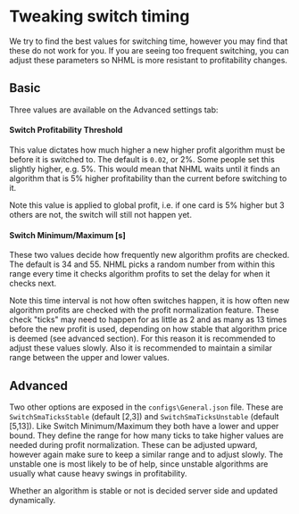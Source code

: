 # Tweaking switch timing

We try to find the best values for switching time, however you may find that these do not work for you. If you are seeing too frequent switching, you can adjust these parameters so NHML is more resistant to profitability changes.

## Basic 

Three values are available on the Advanced settings tab:

#### Switch Profitability Threshold

This value dictates how much higher a new higher profit algorithm must be before it is switched to. The default is `0.02`, or 2%. Some people set this slightly higher, e.g. 5%. This would mean that NHML waits until it finds an algorithm that is 5% higher profitability than the current before switching to it.

Note this value is applied to global profit, i.e. if one card is 5% higher but 3 others are not, the switch will still not happen yet.

#### Switch Minimum/Maximum [s]

These two values decide how frequently new algorithm profits are checked. The default is 34 and 55. NHML picks a random number from within this range every time it checks algorithm profits to set the delay for when it checks next.

Note this time interval is not how often switches happen, it is how often new algorithm profits are checked with the profit normalization feature. These check "ticks" may need to happen for as little as 2 and as many as 13 times before the new profit is used, depending on how stable that algorithm price is deemed (see advanced section). For this reason it is recommended to adjust these values slowly. Also it is recommended to maintain a similar range between the upper and lower values.

## Advanced

Two other options are exposed in the `configs\General.json` file. These are `SwitchSmaTicksStable` (default [2,3]) and `SwitchSmaTicksUnstable` (default [5,13]). Like Switch Minimum/Maximum they both have a lower and upper bound. They define the range for how many ticks to take higher values are needed during profit normalization. These can be adjusted upward, however again make sure to keep a similar range and to adjust slowly. The unstable one is most likely to be of help, since unstable algorithms are usually what cause heavy swings in profitability. 

Whether an algorithm is stable or not is decided server side and updated dynamically. 